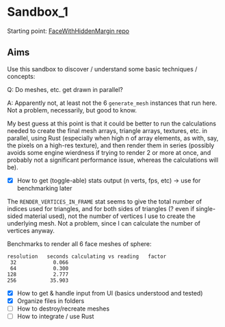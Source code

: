 # Sandbox_1
Starting point: [FaceWithHiddenMargin repo](https://github.com/jinjagit/face_with_margin)  
  
## Aims
Use this sandbox to discover / understand some basic techniques / concepts:  
  
Q: Do meshes, etc. get drawn in parallel?  
  
A: Apparently not, at least not the 6 `generate_mesh` instances that run here. Not a problem, necessarily, but good to know.  
  
My best guess at this point is that it could be better to run the calculations needed to create the final mesh arrays, triangle arrays, textures, etc. in parallel, using Rust (especially when high n of array elements, as with, say, the pixels on a high-res texture), and then render them in series (possibly avoids some engine wierdness if trying to render 2 or more at once, and probably not a significant performance issue, whereas the calculations will be).  
  
- [x] How to get (toggle-able) stats output (n verts, fps, etc) -> use for benchmarking later

The `RENDER_VERTICES_IN_FRAME` stat seems to give the total number of indices used for triangles, and for both sides of triangles (? even if single-sided material used), not the number of vertices I use to create the underlying mesh. Not a problem, since I can calculate the number of vertices anyway.

Benchmarks to render all 6 face meshes of sphere:
```
resolution   seconds calculating vs reading   factor
 32            0.066
 64            0.300
128            2.777
256           35.903
```

- [x] How to get & handle input from UI (basics understood and tested)
- [x] Organize files in folders
- [ ] How to destroy/recreate meshes
- [ ] How to integrate / use Rust
